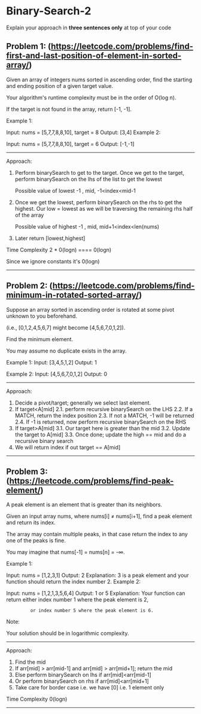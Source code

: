 # Binary-Search-2
Explain your approach in **three sentences only** at top of your code


## Problem 1: (https://leetcode.com/problems/find-first-and-last-position-of-element-in-sorted-array/)

Given an array of integers nums sorted in ascending order, find the starting and ending position of a given target value.

Your algorithm's runtime complexity must be in the order of O(log n).

If the target is not found in the array, return [-1, -1].

Example 1:

Input: nums = [5,7,7,8,8,10], target = 8
Output: [3,4]
Example 2:

Input: nums = [5,7,7,8,8,10], target = 6
Output: [-1,-1]

****
Approach:
1. Perform binarySearch to get to the target.
   Once we get to the target, perform binarySearch on the lhs of the list to get the lowest
   
   Possible value of lowest
   -1 , mid, -1<index<mid-1
	
2. Once we get the lowest, perform binarySearch on the rhs to get the highest.
   Our low = lowest as we will be traversing the remaining rhs half of the array

   Possible value of highest
   -1 , mid, mid+1<index<len(nums)
  
3. Later return [lowest,highest]

Time Complexity 
2 * 0(logn) ==== 0(logn)

Since we ignore constants it's 0(logn)
****

## Problem 2: (https://leetcode.com/problems/find-minimum-in-rotated-sorted-array/)

Suppose an array sorted in ascending order is rotated at some pivot unknown to you beforehand.

(i.e., [0,1,2,4,5,6,7] might become [4,5,6,7,0,1,2]).

Find the minimum element.

You may assume no duplicate exists in the array.

Example 1:
Input: [3,4,5,1,2]
Output: 1

Example 2:
Input: [4,5,6,7,0,1,2]
Output: 0

**********
Approach:

1. Decide a pivot/target; generally we select last element.
2. If target<A[mid]
	2.1. perform recursive binarySearch on the LHS
	2.2. If a MATCH, return the index position
	2.3. If not a MATCH, -1 will be returned
	2.4. If -1 is returned, now perform recursive binarySearch on the RHS
3. If target>A[mid]
	3.1. Our target here is greater than the mid
	3.2. Update the target to A[mid]
	3.3. Once done; update the high == mid and do a recursive binary search
4. We will return index if out target == A[mid]
**********


## Problem 3: (https://leetcode.com/problems/find-peak-element/)
A peak element is an element that is greater than its neighbors.

Given an input array nums, where nums[i] ≠ nums[i+1], find a peak element and return its index.

The array may contain multiple peaks, in that case return the index to any one of the peaks is fine.

You may imagine that nums[-1] = nums[n] = -∞.

Example 1:

Input: nums = [1,2,3,1]
Output: 2
Explanation: 3 is a peak element and your function should return the index number 2.
Example 2:

Input: nums = [1,2,1,3,5,6,4]
Output: 1 or 5 
Explanation: Your function can return either index number 1 where the peak element is 2, 

             or index number 5 where the peak element is 6.
Note:

Your solution should be in logarithmic complexity.

****
Approach: 
1. Find the mid
2. If arr[mid] > arr[mid-1] and arr[mid] > arr[mid+1]; return the mid
3. Else perform binarySearch on lhs if arr[mid]<arr[mid-1]
4. Or perform binarySearch on rhs if arr[mid]<arr[mid+1]
5. Take care for border case i.e. we have [0] i.e. 1 element only

Time Complexity 0(logn)
****
